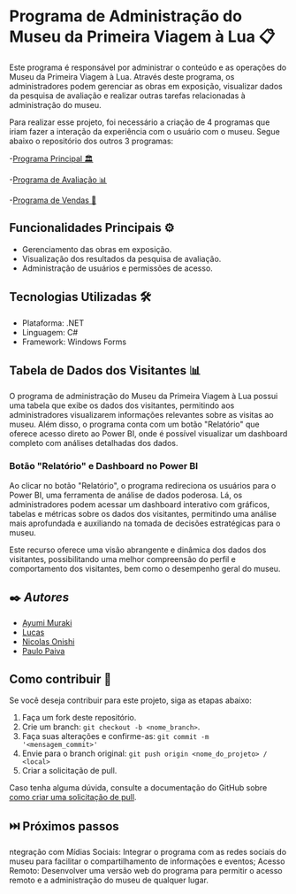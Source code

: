 # Programa de Administração do Museu da Primeira Viagem à Lua 📋

Este programa é responsável por administrar o conteúdo e as operações do Museu da Primeira Viagem à Lua. Através deste programa, os administradores podem gerenciar as obras em exposição, visualizar dados da pesquisa de avaliação e realizar outras tarefas relacionadas à administração do museu.

Para realizar esse projeto, foi necessário a criação de 4 programas que iriam fazer a interação da experiência com o usuário com o museu. Segue abaixo o repositório dos outros 3 programas:

-[Programa Principal 🏛️](https://github.com/Paulopaiv/PIM-III-QUESTIONARIO)

-[Programa de Avaliação 📊 ](https://github.com/Paulopaiv/PIM-III-ADS-VISITANTE) 

-[Programa de Vendas 🛒 ](https://github.com/Paulopaiv/PIM-III-ADS-VENDAS) 

## Funcionalidades Principais ⚙️

- Gerenciamento das obras em exposição.
- Visualização dos resultados da pesquisa de avaliação.
- Administração de usuários e permissões de acesso.

## Tecnologias Utilizadas 🛠

- Plataforma: .NET
- Linguagem: C#
- Framework: Windows Forms

## Tabela de Dados dos Visitantes 📊

O programa de administração do Museu da Primeira Viagem à Lua possui uma tabela que exibe os dados dos visitantes, permitindo aos administradores visualizarem informações relevantes sobre as visitas ao museu. Além disso, o programa conta com um botão "Relatório" que oferece acesso direto ao Power BI, onde é possível visualizar um dashboard completo com análises detalhadas dos dados.

### Botão "Relatório" e Dashboard no Power BI

Ao clicar no botão "Relatório", o programa redireciona os usuários para o Power BI, uma ferramenta de análise de dados poderosa. Lá, os administradores podem acessar um dashboard interativo com gráficos, tabelas e métricas sobre os dados dos visitantes, permitindo uma análise mais aprofundada e auxiliando na tomada de decisões estratégicas para o museu.

Este recurso oferece uma visão abrangente e dinâmica dos dados dos visitantes, possibilitando uma melhor compreensão do perfil e comportamento dos visitantes, bem como o desempenho geral do museu.


## ✒️ *Autores*

- [Ayumi Muraki](https://github.com/AyuMuraki)
- [Lucas](https://github.com/LucasCerione)
- [Nicolas Onishi](https://github.com/NicolasKonishi)
- [Paulo Paiva](https://github.com/Paulopaiv)

## Como contribuir 💪

Se você deseja contribuir para este projeto, siga as etapas abaixo:

1. Faça um fork deste repositório.
2. Crie um branch: `git checkout -b <nome_branch>`.
3. Faça suas alterações e confirme-as: `git commit -m '<mensagem_commit>'`
4. Envie para o branch original: `git push origin <nome_do_projeto> / <local>`
5. Criar a solicitação de pull.

Caso tenha alguma dúvida, consulte a documentação do GitHub sobre [como criar uma solicitação de pull](https://help.github.com/en/github/collaborating-with-issues-and-pull-requests/creating-a-pull-request).

## ⏭️ Próximos passos

ntegração com Mídias Sociais: Integrar o programa com as redes sociais do museu para facilitar o compartilhamento de informações e eventos;
Acesso Remoto: Desenvolver uma versão web do programa para permitir o acesso remoto e a administração do museu de qualquer lugar.

